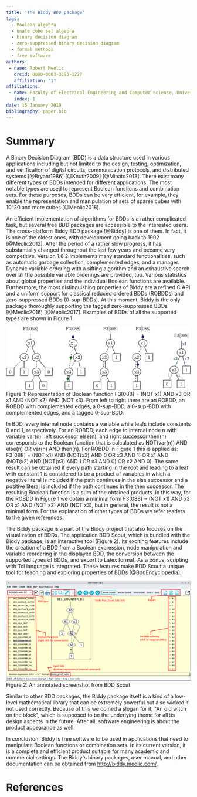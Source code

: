```yaml
---
title: 'The Biddy BDD package'
tags:
  - Boolean algebra
  - unate cube set algebra
  - binary decision diagram
  - zero-suppressed binary decision diagram
  - formal methods
  - free software
authors:
 - name: Robert Meolic
   orcid: 0000-0003-3395-1227
   affiliation: "1"
affiliations:
 - name: Faculty of Electrical Engineering and Computer Science, University of Maribor
   index: 1
date: 15 January 2019
bibliography: paper.bib
---
```


# Summary

A Binary Decision Diagram (BDD) is a data structure used in various applications
including but not limited to the design, testing, optimization, and verification
of digital circuits, communication protocols, and distributed systems
[@Bryant1986] [@Knuth2009] [@Minato2013]. There exist many different types of
BDDs intended for different applications. The most notable types are used to
represent Boolean functions and combination sets. For these purposes, BDDs can
be very efficient, for example, they enable the representation and manipulation
of sets of sparse cubes with 10^20 and more cubes [@Meolic2018].

An efficient implementation of algorithms for BDDs is a rather complicated task,
but several free BDD packages are accessible to the interested users.
The cross-platform Biddy BDD package [@Biddy] is one of them. In fact, it is
one of the oldest ones, with development going back to 1992 [@Meolic2012]. After
the period of a rather slow progress, it has substantially changed throughout
the last few years and became very competitive. Version 1.8.2 implements many
standard functionalities, such as automatic garbage collection, complemented
edges, and a manager. Dynamic variable ordering with a sifting algorithm and an
exhaustive search over all the possible variable orderings are provided, too.
Various statistics about global properties and the individual Boolean functions
are available. Furthermore, the most distinguishing properties of Biddy are a
refined C API and a uniform support for classical reduced ordered BDDs (ROBDDs)
and zero-suppressed BDDs (0-sup-BDDs). At this moment, Biddy is the only
package thoroughly supporting the tagged zero-suppressed BDDs
[@Meolic2016] [@Meolic2017].
Examples of BDDs of all the supported types are shown in Figure 1.

![F3-88-comparison.png](./design/F3-88-comparison.png)
Figure 1: Representation of Boolean function
F3[088] = (NOT x1) AND x3 OR x1 AND (NOT x2) AND (NOT x3).
From left to right there are an ROBDD, an ROBDD with complemented edges,
a 0-sup-BDD, a 0-sup-BDD with complemented edges, and a tagged 0-sup-BDD.

In BDD, every internal node contains a variable while leafs include
constants 0 and 1, respectively. For an ROBDD, each edge
to internal node n with variable var(n), left successor else(n), and right
successor then(n) corresponds to the Boolean function that is calculated as
NOT(var(n)) AND else(n) OR var(n) AND then(n).
For ROBDD in Figure 1 this is applied as:
F3[088] =
(NOT x1) AND (NOT(x3) AND 0 OR x3 AND 1) OR
x1 AND (NOT(x2) AND (NOT(x3) AND 1 OR x3 AND 0) OR x2 AND 0).
The same result can be obtained if every path starting in the root and
leading to a leaf with constant 1 is considered to be a product of variables in
which a negative literal is included if the path continues in the else successor
and a positive literal is included if the path continues in the then successor.
The resulting Boolean function is a sum of the obtained products. In this
way, for the ROBDD in Figure 1 we obtain a minimal form
F3[088] = (NOT x1) AND x3 OR x1 AND (NOT x2) AND (NOT x3),
but in general, the result is not a minimal form. For the explanation of other
types of BDDs we refer readers to the given references.

The Biddy package is a part of the Biddy project that also focuses on
the visualization of BDDs. The application BDD Scout, which is bundled with the
Biddy package, is an interactive tool (Figure 2).
Its exciting features include the creation of a BDD from a
Boolean expression, node manipulation and variable reordering in the displayed
BDD, the conversion between the supported types of BDDs, and export to Latex
format. As a bonus, scripting with Tcl language is integrated. These features
make BDD Scout a unique tool for teaching and exploring properties of
BDDs [@BddEncyclopedia].

![bddscout-small.png](./design/bddscout-small.png)
Figure 2: An annotated screenshot from BDD Scout

Similar to other BDD packages, the Biddy package itself is a kind of a low-level
mathematical library that can be extremely powerful but also wicked if not used
correctly. Because of this we coined a slogan for it,
"An old witch on the block",
which is supposed to be the underlying theme for all its design aspects in the
future. After all, software engineering is about the product appearance as well.

In conclusion, Biddy is free software to be used in applications that need to
manipulate Boolean functions or combination sets. In its current version, it is
a complete and efficient product suitable for many academic and commercial
settings. The Biddy's binary packages, user manual, and other documentation can
be obtained from http://biddy.meolic.com/.

# References

